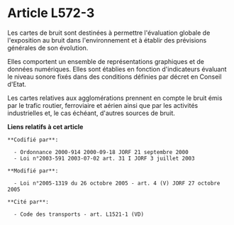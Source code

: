 # Article L572-3

Les cartes de bruit sont destinées à permettre l'évaluation globale de l'exposition au bruit dans l'environnement et à
établir des prévisions générales de son évolution.

Elles comportent un ensemble de représentations graphiques et de données numériques. Elles sont établies en fonction
d'indicateurs évaluant le niveau sonore fixés dans des conditions définies par décret en Conseil d'Etat.

Les cartes relatives aux agglomérations prennent en compte le bruit émis par le trafic routier, ferroviaire et aérien ainsi
que par les activités industrielles et, le cas échéant, d'autres sources de bruit.

**Liens relatifs à cet article**

	**Codifié par**:

	  - Ordonnance 2000-914 2000-09-18 JORF 21 septembre 2000
	  - Loi n°2003-591 2003-07-02 art. 31 I JORF 3 juillet 2003

	**Modifié par**:

	  - Loi n°2005-1319 du 26 octobre 2005 - art. 4 (V) JORF 27 octobre 2005

	**Cité par**:

	  - Code des transports - art. L1521-1 (VD)
